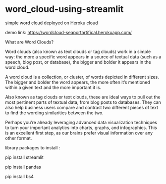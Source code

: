 # word_cloud-using-streamlit

simple word cloud deployed on Heroku cloud

demo link:  https://wordcloud-seaportartifical.herokuapp.com/

What are Word Clouds?

Word clouds (also known as text clouds or tag clouds) work in a simple way: the more a specific word appears in a source of textual data (such as a speech, blog post, or database), the bigger and bolder it appears in the word cloud.

A word cloud is a collection, or cluster, of words depicted in different sizes. The bigger and bolder the word appears, the more often it’s mentioned within a given text and the more important it is.

Also known as tag clouds or text clouds, these are ideal ways to pull out the most pertinent parts of textual data, from blog posts to databases. They can also help business users compare and contrast two different pieces of text to find the wording similarities between the two.

Perhaps you’re already leveraging advanced data visualization techniques to turn your important analytics into charts, graphs, and infographics. This is an excellent first step, as our brains prefer visual information over any other format.

library packages to install :

pip install streamlit

pip install pandas

pip install bs4



